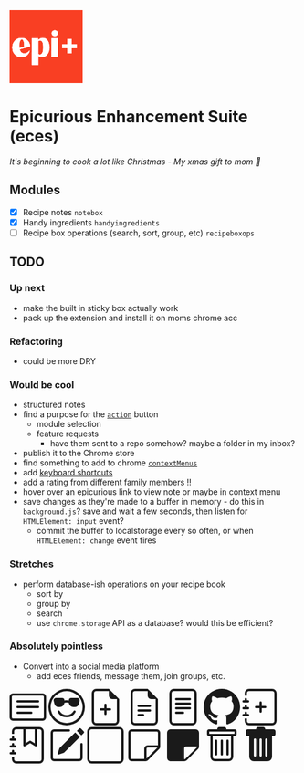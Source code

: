 ![eces logo please don't sue me](images/eces128.png "eces logo please don't sue me")

# Epicurious Enhancement Suite (eces)
*It's beginning to cook a lot like Christmas - My xmas gift to mom 🎄*

## Modules
- [x] Recipe notes `notebox`
- [x] Handy ingredients `handyingredients`
- [ ] Recipe box operations (search, sort, group, etc) `recipeboxops`

## TODO
### Up next
- make the built in sticky box actually work
- pack up the extension and install it on moms chrome acc
### Refactoring
- could be more DRY
### Would be cool
- structured notes
- find a purpose for the [`action`](https://developer.chrome.com/docs/extensions/reference/action/) button
  - module selection
  - feature requests
    - have them sent to a repo somehow? maybe a folder in my inbox?
- publish it to the Chrome store
- find something to add to chrome [`contextMenus`](https://developer.chrome.com/docs/extensions/reference/contextMenus/)
- add [keyboard shortcuts](https://developer.chrome.com/docs/extensions/reference/commands/)
- add a rating from different family members !!
- hover over an epicurious link to view note or maybe in context menu
- save changes as they're made to a buffer in memory - do this in `background.js`? save and wait a few seconds, then listen for `HTMLElement: input` event?
  - commit the buffer to localstorage every so often, or when `HTMLElement: change` event fires
### Stretches 
- perform database-ish operations on your recipe book
    - sort by
    - group by
    - search
    - use `chrome.storage` API as a database? would this be efficient?
### Absolutely pointless 
- Convert into a social media platform
    - add eces friends, message them, join groups, etc.  

<svg xmlns="http://www.w3.org/2000/svg" width="64" height="64" fill="currentColor" class="bi bi-card-text" viewBox="0 0 16 16">
  <path d="M14.5 3a.5.5 0 0 1 .5.5v9a.5.5 0 0 1-.5.5h-13a.5.5 0 0 1-.5-.5v-9a.5.5 0 0 1 .5-.5h13zm-13-1A1.5 1.5 0 0 0 0 3.5v9A1.5 1.5 0 0 0 1.5 14h13a1.5 1.5 0 0 0 1.5-1.5v-9A1.5 1.5 0 0 0 14.5 2h-13z"/>
  <path d="M3 5.5a.5.5 0 0 1 .5-.5h9a.5.5 0 0 1 0 1h-9a.5.5 0 0 1-.5-.5zM3 8a.5.5 0 0 1 .5-.5h9a.5.5 0 0 1 0 1h-9A.5.5 0 0 1 3 8zm0 2.5a.5.5 0 0 1 .5-.5h6a.5.5 0 0 1 0 1h-6a.5.5 0 0 1-.5-.5z"/>
</svg>
<svg xmlns="http://www.w3.org/2000/svg" width="64" height="64" fill="currentColor" class="bi bi-emoji-sunglasses" viewBox="0 0 16 16">
  <path d="M4.968 9.75a.5.5 0 1 0-.866.5A4.498 4.498 0 0 0 8 12.5a4.5 4.5 0 0 0 3.898-2.25.5.5 0 1 0-.866-.5A3.498 3.498 0 0 1 8 11.5a3.498 3.498 0 0 1-3.032-1.75zM7 5.116V5a1 1 0 0 0-1-1H3.28a1 1 0 0 0-.97 1.243l.311 1.242A2 2 0 0 0 4.561 8H5a2 2 0 0 0 1.994-1.839A2.99 2.99 0 0 1 8 6c.393 0 .74.064 1.006.161A2 2 0 0 0 11 8h.438a2 2 0 0 0 1.94-1.515l.311-1.242A1 1 0 0 0 12.72 4H10a1 1 0 0 0-1 1v.116A4.22 4.22 0 0 0 8 5c-.35 0-.69.04-1 .116z"/>
  <path d="M16 8A8 8 0 1 1 0 8a8 8 0 0 1 16 0zm-1 0A7 7 0 1 0 1 8a7 7 0 0 0 14 0z"/>
</svg>
<svg xmlns="http://www.w3.org/2000/svg" width="64" height="64" fill="currentColor" class="bi bi-file-earmark-plus" viewBox="0 0 16 16">
  <path d="M8 6.5a.5.5 0 0 1 .5.5v1.5H10a.5.5 0 0 1 0 1H8.5V11a.5.5 0 0 1-1 0V9.5H6a.5.5 0 0 1 0-1h1.5V7a.5.5 0 0 1 .5-.5z"/>
  <path d="M14 4.5V14a2 2 0 0 1-2 2H4a2 2 0 0 1-2-2V2a2 2 0 0 1 2-2h5.5L14 4.5zm-3 0A1.5 1.5 0 0 1 9.5 3V1H4a1 1 0 0 0-1 1v12a1 1 0 0 0 1 1h8a1 1 0 0 0 1-1V4.5h-2z"/>
</svg>
<svg xmlns="http://www.w3.org/2000/svg" width="64" height="64" fill="currentColor" class="bi bi-file-earmark-text" viewBox="0 0 16 16">
  <path d="M5.5 7a.5.5 0 0 0 0 1h5a.5.5 0 0 0 0-1h-5zM5 9.5a.5.5 0 0 1 .5-.5h5a.5.5 0 0 1 0 1h-5a.5.5 0 0 1-.5-.5zm0 2a.5.5 0 0 1 .5-.5h2a.5.5 0 0 1 0 1h-2a.5.5 0 0 1-.5-.5z"/>
  <path d="M9.5 0H4a2 2 0 0 0-2 2v12a2 2 0 0 0 2 2h8a2 2 0 0 0 2-2V4.5L9.5 0zm0 1v2A1.5 1.5 0 0 0 11 4.5h2V14a1 1 0 0 1-1 1H4a1 1 0 0 1-1-1V2a1 1 0 0 1 1-1h5.5z"/>
</svg>
<svg xmlns="http://www.w3.org/2000/svg" width="64" height="64" fill="currentColor" class="bi bi-file-text" viewBox="0 0 16 16">
  <path d="M5 4a.5.5 0 0 0 0 1h6a.5.5 0 0 0 0-1H5zm-.5 2.5A.5.5 0 0 1 5 6h6a.5.5 0 0 1 0 1H5a.5.5 0 0 1-.5-.5zM5 8a.5.5 0 0 0 0 1h6a.5.5 0 0 0 0-1H5zm0 2a.5.5 0 0 0 0 1h3a.5.5 0 0 0 0-1H5z"/>
  <path d="M2 2a2 2 0 0 1 2-2h8a2 2 0 0 1 2 2v12a2 2 0 0 1-2 2H4a2 2 0 0 1-2-2V2zm10-1H4a1 1 0 0 0-1 1v12a1 1 0 0 0 1 1h8a1 1 0 0 0 1-1V2a1 1 0 0 0-1-1z"/>
</svg>
<svg xmlns="http://www.w3.org/2000/svg" width="64" height="64" fill="currentColor" class="bi bi-github" viewBox="0 0 16 16">
  <path d="M8 0C3.58 0 0 3.58 0 8c0 3.54 2.29 6.53 5.47 7.59.4.07.55-.17.55-.38 0-.19-.01-.82-.01-1.49-2.01.37-2.53-.49-2.69-.94-.09-.23-.48-.94-.82-1.13-.28-.15-.68-.52-.01-.53.63-.01 1.08.58 1.23.82.72 1.21 1.87.87 2.33.66.07-.52.28-.87.51-1.07-1.78-.2-3.64-.89-3.64-3.95 0-.87.31-1.59.82-2.15-.08-.2-.36-1.02.08-2.12 0 0 .67-.21 2.2.82.64-.18 1.32-.27 2-.27.68 0 1.36.09 2 .27 1.53-1.04 2.2-.82 2.2-.82.44 1.1.16 1.92.08 2.12.51.56.82 1.27.82 2.15 0 3.07-1.87 3.75-3.65 3.95.29.25.54.73.54 1.48 0 1.07-.01 1.93-.01 2.2 0 .21.15.46.55.38A8.012 8.012 0 0 0 16 8c0-4.42-3.58-8-8-8z"/>
</svg>
<svg xmlns="http://www.w3.org/2000/svg" width="64" height="64" fill="currentColor" class="bi bi-journal-plus" viewBox="0 0 16 16">
  <path fill-rule="evenodd" d="M8 5.5a.5.5 0 0 1 .5.5v1.5H10a.5.5 0 0 1 0 1H8.5V10a.5.5 0 0 1-1 0V8.5H6a.5.5 0 0 1 0-1h1.5V6a.5.5 0 0 1 .5-.5z"/>
  <path d="M3 0h10a2 2 0 0 1 2 2v12a2 2 0 0 1-2 2H3a2 2 0 0 1-2-2v-1h1v1a1 1 0 0 0 1 1h10a1 1 0 0 0 1-1V2a1 1 0 0 0-1-1H3a1 1 0 0 0-1 1v1H1V2a2 2 0 0 1 2-2z"/>
  <path d="M1 5v-.5a.5.5 0 0 1 1 0V5h.5a.5.5 0 0 1 0 1h-2a.5.5 0 0 1 0-1H1zm0 3v-.5a.5.5 0 0 1 1 0V8h.5a.5.5 0 0 1 0 1h-2a.5.5 0 0 1 0-1H1zm0 3v-.5a.5.5 0 0 1 1 0v.5h.5a.5.5 0 0 1 0 1h-2a.5.5 0 0 1 0-1H1z"/>
</svg>
<svg xmlns="http://www.w3.org/2000/svg" width="64" height="64" fill="currentColor" class="bi bi-journal-bookmark" viewBox="0 0 16 16">
  <path fill-rule="evenodd" d="M6 8V1h1v6.117L8.743 6.07a.5.5 0 0 1 .514 0L11 7.117V1h1v7a.5.5 0 0 1-.757.429L9 7.083 6.757 8.43A.5.5 0 0 1 6 8z"/>
  <path d="M3 0h10a2 2 0 0 1 2 2v12a2 2 0 0 1-2 2H3a2 2 0 0 1-2-2v-1h1v1a1 1 0 0 0 1 1h10a1 1 0 0 0 1-1V2a1 1 0 0 0-1-1H3a1 1 0 0 0-1 1v1H1V2a2 2 0 0 1 2-2z"/>
  <path d="M1 5v-.5a.5.5 0 0 1 1 0V5h.5a.5.5 0 0 1 0 1h-2a.5.5 0 0 1 0-1H1zm0 3v-.5a.5.5 0 0 1 1 0V8h.5a.5.5 0 0 1 0 1h-2a.5.5 0 0 1 0-1H1zm0 3v-.5a.5.5 0 0 1 1 0v.5h.5a.5.5 0 0 1 0 1h-2a.5.5 0 0 1 0-1H1z"/>
</svg>
<svg xmlns="http://www.w3.org/2000/svg" width="64" height="64" fill="currentColor" class="bi bi-pencil-square" viewBox="0 0 16 16">
  <path d="M15.502 1.94a.5.5 0 0 1 0 .706L14.459 3.69l-2-2L13.502.646a.5.5 0 0 1 .707 0l1.293 1.293zm-1.75 2.456-2-2L4.939 9.21a.5.5 0 0 0-.121.196l-.805 2.414a.25.25 0 0 0 .316.316l2.414-.805a.5.5 0 0 0 .196-.12l6.813-6.814z"/>
  <path fill-rule="evenodd" d="M1 13.5A1.5 1.5 0 0 0 2.5 15h11a1.5 1.5 0 0 0 1.5-1.5v-6a.5.5 0 0 0-1 0v6a.5.5 0 0 1-.5.5h-11a.5.5 0 0 1-.5-.5v-11a.5.5 0 0 1 .5-.5H9a.5.5 0 0 0 0-1H2.5A1.5 1.5 0 0 0 1 2.5v11z"/>
</svg>
<svg xmlns="http://www.w3.org/2000/svg" width="64" height="64" fill="currentColor" class="bi bi-square" viewBox="0 0 16 16">
  <path d="M14 1a1 1 0 0 1 1 1v12a1 1 0 0 1-1 1H2a1 1 0 0 1-1-1V2a1 1 0 0 1 1-1h12zM2 0a2 2 0 0 0-2 2v12a2 2 0 0 0 2 2h12a2 2 0 0 0 2-2V2a2 2 0 0 0-2-2H2z"/>
</svg>
<svg xmlns="http://www.w3.org/2000/svg" width="64" height="64" fill="currentColor" class="bi bi-sticky" viewBox="0 0 16 16">
  <path d="M2.5 1A1.5 1.5 0 0 0 1 2.5v11A1.5 1.5 0 0 0 2.5 15h6.086a1.5 1.5 0 0 0 1.06-.44l4.915-4.914A1.5 1.5 0 0 0 15 8.586V2.5A1.5 1.5 0 0 0 13.5 1h-11zM2 2.5a.5.5 0 0 1 .5-.5h11a.5.5 0 0 1 .5.5V8H9.5A1.5 1.5 0 0 0 8 9.5V14H2.5a.5.5 0 0 1-.5-.5v-11zm7 11.293V9.5a.5.5 0 0 1 .5-.5h4.293L9 13.793z"/>
</svg>
<svg xmlns="http://www.w3.org/2000/svg" width="64" height="64" fill="currentColor" class="bi bi-sticky-fill" viewBox="0 0 16 16">
  <path d="M2.5 1A1.5 1.5 0 0 0 1 2.5v11A1.5 1.5 0 0 0 2.5 15h6.086a1.5 1.5 0 0 0 1.06-.44l4.915-4.914A1.5 1.5 0 0 0 15 8.586V2.5A1.5 1.5 0 0 0 13.5 1h-11zm6 8.5a1 1 0 0 1 1-1h4.396a.25.25 0 0 1 .177.427l-5.146 5.146a.25.25 0 0 1-.427-.177V9.5z"/>
</svg>
<svg xmlns="http://www.w3.org/2000/svg" width="64" height="64" fill="currentColor" class="bi bi-trash" viewBox="0 0 16 16">
  <path d="M5.5 5.5A.5.5 0 0 1 6 6v6a.5.5 0 0 1-1 0V6a.5.5 0 0 1 .5-.5zm2.5 0a.5.5 0 0 1 .5.5v6a.5.5 0 0 1-1 0V6a.5.5 0 0 1 .5-.5zm3 .5a.5.5 0 0 0-1 0v6a.5.5 0 0 0 1 0V6z"/>
  <path fill-rule="evenodd" d="M14.5 3a1 1 0 0 1-1 1H13v9a2 2 0 0 1-2 2H5a2 2 0 0 1-2-2V4h-.5a1 1 0 0 1-1-1V2a1 1 0 0 1 1-1H6a1 1 0 0 1 1-1h2a1 1 0 0 1 1 1h3.5a1 1 0 0 1 1 1v1zM4.118 4 4 4.059V13a1 1 0 0 0 1 1h6a1 1 0 0 0 1-1V4.059L11.882 4H4.118zM2.5 3V2h11v1h-11z"/>
</svg>
<svg xmlns="http://www.w3.org/2000/svg" width="64" height="64" fill="currentColor" class="bi bi-trash-fill" viewBox="0 0 16 16">
  <path d="M2.5 1a1 1 0 0 0-1 1v1a1 1 0 0 0 1 1H3v9a2 2 0 0 0 2 2h6a2 2 0 0 0 2-2V4h.5a1 1 0 0 0 1-1V2a1 1 0 0 0-1-1H10a1 1 0 0 0-1-1H7a1 1 0 0 0-1 1H2.5zm3 4a.5.5 0 0 1 .5.5v7a.5.5 0 0 1-1 0v-7a.5.5 0 0 1 .5-.5zM8 5a.5.5 0 0 1 .5.5v7a.5.5 0 0 1-1 0v-7A.5.5 0 0 1 8 5zm3 .5v7a.5.5 0 0 1-1 0v-7a.5.5 0 0 1 1 0z"/>
</svg>
